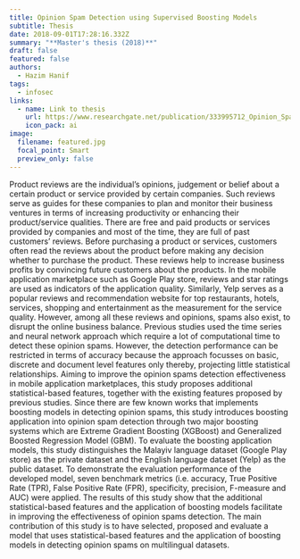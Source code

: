 ```yaml
---
title: Opinion Spam Detection using Supervised Boosting Models
subtitle: Thesis
date: 2018-09-01T17:28:16.332Z
summary: "**Master's thesis (2018)**"
draft: false
featured: false
authors:
  - Hazim Hanif
tags:
  - infosec
links:
  - name: Link to thesis
    url: https://www.researchgate.net/publication/333995712_Opinion_Spam_Detection_using_Supervised_Boosting_Models
    icon_pack: ai
image:
  filename: featured.jpg
  focal_point: Smart
  preview_only: false
---
```

Product reviews are the individual’s opinions, judgement or belief about a certain product or service provided by certain companies. Such reviews serve as guides for these companies to plan and monitor their business ventures in terms of increasing productivity or enhancing their product/service qualities. There are free and paid products or services provided by companies and most of the time, they are full of past customers’ reviews. Before purchasing a product or services, customers often read the reviews about the product before making any decision whether to purchase the product. These reviews help to increase business profits by convincing future customers about the products. In the mobile application marketplace such as Google Play store, reviews and star ratings are used as indicators of the application quality. Similarly, Yelp serves as a popular reviews and recommendation website for top restaurants, hotels, services, shopping and entertainment as the measurement for the service quality. However, among all these reviews and opinions, spams also exist, to disrupt the online business balance. Previous studies used the time series and neural network approach which require a lot of computational time to detect these opinion spams. However, the detection performance can be restricted in terms of accuracy because the approach focusses on basic, discrete and document level features only thereby, projecting little statistical relationships. Aiming to improve the opinion spams detection effectiveness in mobile application marketplaces, this study proposes additional statistical-based features, together with the existing features proposed by previous studies. Since there are few known works that implements boosting models in detecting opinion spams, this study introduces boosting application into opinion spam detection through two major boosting systems which are Extreme Gradient Boosting (XGBoost) and Generalized Boosted Regression Model (GBM). To evaluate the boosting application models, this study distinguishes the Malayiv language dataset (Google Play store) as the private dataset and the English language dataset (Yelp) as the public dataset. To demonstrate the evaluation performance of the developed model, seven benchmark metrics (i.e. accuracy, True Positive Rate (TPR), False Positive Rate (FPR), specificity, precision, F-measure and AUC) were applied. The results of this study show that the additional statistical-based features and the application of boosting models facilitate in improving the effectiveness of opinion spams detection. The main contribution of this study is to have selected, proposed and evaluate a model that uses statistical-based features and the application of boosting models in detecting opinion spams on multilingual datasets.